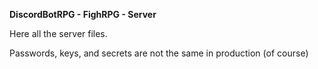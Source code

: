 **DiscordBotRPG - FighRPG - Server**

Here all the server files.

Passwords, keys, and secrets are not the same in production (of course)
